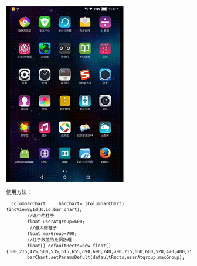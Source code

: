 ![示例图片](https://github.com/curtis2/SiminTableView/blob/master/file/device-2017-04-24-171711.gif)

使用方法：

```
  ColumnarChart     barChart= (ColumnarChart) findViewById(R.id.bar_chart);
        //选中的柱子
        float userAtgroup=600;
         //最大的柱子
        float maxGroup=790;
        //柱子数值的比例数组
        float[] defaultRects=new float[]{300,215,475,500,535,615,655,690,690,740,790,715,660,600,520,470,400,255};
        barChart.setParamsDefult(defaultRects,userAtgroup,maxGroup);
```

 

